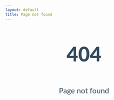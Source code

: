 ```yaml
---
layout: default
title: Page not found
---
```


<style>
    .page-not-found {
        font-family: "Lato";
        color: #32495d;
        text-align: center;
    }

    .page-not-found__title {
        font-size: 4rem;
        font-weight: 800;
    }

    .page-not-found__paragraph {
        font-size: 1.5rem;
    }
</style>

<section class="tg-section page-not-found">
    <div class="tg-container tg-row tg-mode(stacked) tg-y-gap(lg)">
        <div class="tg-cell">
            <p class="page-not-found__title">404</p>
        </div>
        <div class="tg-cell">
            <p class="page-not-found__paragraph">Page not found</p>
        </div>
    </div>
</section>
